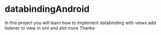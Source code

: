 # databindingAndroid
In this project you will learn how to implement databinding with views add listener to view in xml and alot more Thanks
